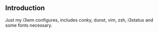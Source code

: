 ## Introduction

Just my i3wm configures, includes conky, dunst, vim, zsh, i3status and some fonts necessary.
